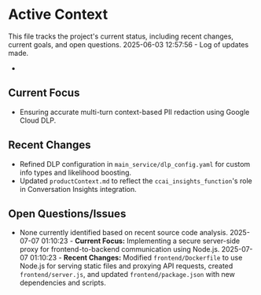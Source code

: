 # Active Context

  This file tracks the project's current status, including recent changes, current goals, and open questions.
  2025-06-03 12:57:56 - Log of updates made.

*

## Current Focus

*   Ensuring accurate multi-turn context-based PII redaction using Google Cloud DLP.

## Recent Changes

*   Refined DLP configuration in `main_service/dlp_config.yaml` for custom info types and likelihood boosting.
*   Updated `productContext.md` to reflect the `ccai_insights_function`'s role in Conversation Insights integration.

## Open Questions/Issues

*   None currently identified based on recent source code analysis.
2025-07-07 01:10:23 - **Current Focus:** Implementing a secure server-side proxy for frontend-to-backend communication using Node.js.
2025-07-07 01:10:23 - **Recent Changes:** Modified `frontend/Dockerfile` to use Node.js for serving static files and proxying API requests, created `frontend/server.js`, and updated `frontend/package.json` with new dependencies and scripts.